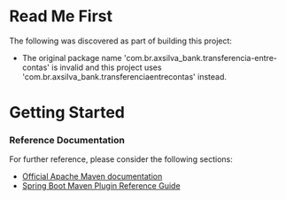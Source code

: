 # Read Me First
The following was discovered as part of building this project:

* The original package name 'com.br.axsilva_bank.transferencia-entre-contas' is invalid and this project uses 'com.br.axsilva_bank.transferenciaentrecontas' instead.

# Getting Started

### Reference Documentation
For further reference, please consider the following sections:

* [Official Apache Maven documentation](https://maven.apache.org/guides/index.html)
* [Spring Boot Maven Plugin Reference Guide](https://docs.spring.io/spring-boot/docs/2.2.6.RELEASE/maven-plugin/)


